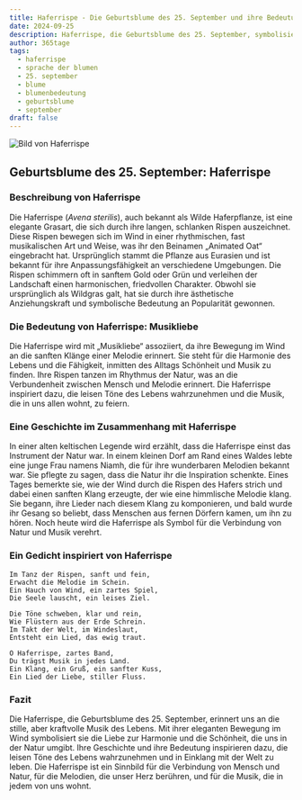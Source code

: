 ```yaml
---
title: Haferrispe - Die Geburtsblume des 25. September und ihre Bedeutung
date: 2024-09-25
description: Haferrispe, die Geburtsblume des 25. September, symbolisiert Musikliebe. Erfahre mehr über ihre Geschichte, Bedeutung und Symbolik in der Sprache der Blumen.
author: 365tage
tags:
  - haferrispe
  - sprache der blumen
  - 25. september
  - blume
  - blumenbedeutung
  - geburtsblume
  - september
draft: false
---
```


![Bild von Haferrispe](https://cdn.pixabay.com/photo/2017/06/21/08/27/barley-2426466_640.jpg#center)


## Geburtsblume des 25. September: Haferrispe

### Beschreibung von Haferrispe

Die Haferrispe (_Avena sterilis_), auch bekannt als Wilde Haferpflanze, ist eine elegante Grasart, die sich durch ihre langen, schlanken Rispen auszeichnet. Diese Rispen bewegen sich im Wind in einer rhythmischen, fast musikalischen Art und Weise, was ihr den Beinamen „Animated Oat“ eingebracht hat. Ursprünglich stammt die Pflanze aus Eurasien und ist bekannt für ihre Anpassungsfähigkeit an verschiedene Umgebungen. Die Rispen schimmern oft in sanftem Gold oder Grün und verleihen der Landschaft einen harmonischen, friedvollen Charakter. Obwohl sie ursprünglich als Wildgras galt, hat sie durch ihre ästhetische Anziehungskraft und symbolische Bedeutung an Popularität gewonnen.

### Die Bedeutung von Haferrispe: Musikliebe

Die Haferrispe wird mit „Musikliebe“ assoziiert, da ihre Bewegung im Wind an die sanften Klänge einer Melodie erinnert. Sie steht für die Harmonie des Lebens und die Fähigkeit, inmitten des Alltags Schönheit und Musik zu finden. Ihre Rispen tanzen im Rhythmus der Natur, was an die Verbundenheit zwischen Mensch und Melodie erinnert. Die Haferrispe inspiriert dazu, die leisen Töne des Lebens wahrzunehmen und die Musik, die in uns allen wohnt, zu feiern.

### Eine Geschichte im Zusammenhang mit Haferrispe

In einer alten keltischen Legende wird erzählt, dass die Haferrispe einst das Instrument der Natur war. In einem kleinen Dorf am Rand eines Waldes lebte eine junge Frau namens Niamh, die für ihre wunderbaren Melodien bekannt war. Sie pflegte zu sagen, dass die Natur ihr die Inspiration schenkte. Eines Tages bemerkte sie, wie der Wind durch die Rispen des Hafers strich und dabei einen sanften Klang erzeugte, der wie eine himmlische Melodie klang. Sie begann, ihre Lieder nach diesem Klang zu komponieren, und bald wurde ihr Gesang so beliebt, dass Menschen aus fernen Dörfern kamen, um ihn zu hören. Noch heute wird die Haferrispe als Symbol für die Verbindung von Natur und Musik verehrt.

### Ein Gedicht inspiriert von Haferrispe

```
Im Tanz der Rispen, sanft und fein,  
Erwacht die Melodie im Schein.  
Ein Hauch von Wind, ein zartes Spiel,  
Die Seele lauscht, ein leises Ziel.  

Die Töne schweben, klar und rein,  
Wie Flüstern aus der Erde Schrein.  
Im Takt der Welt, im Windeslaut,  
Entsteht ein Lied, das ewig traut.  

O Haferrispe, zartes Band,  
Du trägst Musik in jedes Land.  
Ein Klang, ein Gruß, ein sanfter Kuss,  
Ein Lied der Liebe, stiller Fluss.  
```

### Fazit

Die Haferrispe, die Geburtsblume des 25. September, erinnert uns an die stille, aber kraftvolle Musik des Lebens. Mit ihrer eleganten Bewegung im Wind symbolisiert sie die Liebe zur Harmonie und die Schönheit, die uns in der Natur umgibt. Ihre Geschichte und ihre Bedeutung inspirieren dazu, die leisen Töne des Lebens wahrzunehmen und in Einklang mit der Welt zu leben. Die Haferrispe ist ein Sinnbild für die Verbindung von Mensch und Natur, für die Melodien, die unser Herz berühren, und für die Musik, die in jedem von uns wohnt.